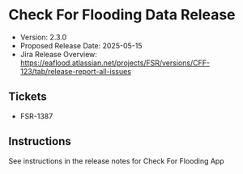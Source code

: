 # Check For Flooding Data Release

* Version: 2.3.0
* Proposed Release Date: 2025-05-15
* Jira Release Overview: https://eaflood.atlassian.net/projects/FSR/versions/CFF-123/tab/release-report-all-issues

## Tickets


  
  - FSR-1387
  


## Instructions

See instructions in the release notes for Check For Flooding App
